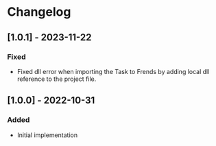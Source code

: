 # Changelog

## [1.0.1] - 2023-11-22
### Fixed
- Fixed dll error when importing the Task to Frends by adding local dll reference to the project file.

## [1.0.0] - 2022-10-31
### Added
- Initial implementation